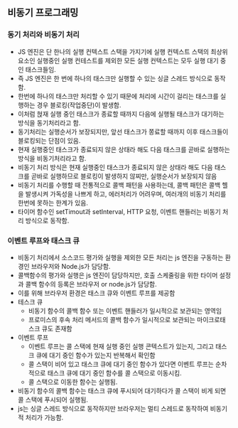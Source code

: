 ## 비동기 프로그래밍

### 동기 처리와 비동기 처리

- JS 엔진은 단 한나의 실행 컨텍스트 스택을 가지기에 실행 컨텍스트 스택의 최상위 요소인 실행중인 실행 컨테스트를 제외한 모든 실행 컨텍스트는 모두 실행 대기 중인 태스크들임.
- 즉 JS 엔진은 한 번에 하나의 태스크만 실행할 수 있는 싱글 스레드 방식으로 동작함.
- 한번에 하나의 태스크만 처리할 수 있기 때문에 처리에 시간이 걸리는 태스크를 실행하는 경우 블로킹(작업중단)이 발생함.
- 이처럼 혅재 실행 중인 태스크가 종료할 때까지 다음에 실행될 태스크가 대기하는 방식을 동기처리라고 함.
- 동기처리는 실행순서가 보장되지만, 앞선 태스크가 쫑료할 때까지 이후 태스크들이 블로킹되는 단점이 있음.
- 현재 실행중인 태스크가 종료되지 않은 상태라 해도 다음 태스크를 곧바로 실행하는 방식을 비동기처리라고 함.
- 비동기 처리 방식은 현재 실행중인 태스크가 종료되지 않은 상태라 해도 다음 태스크를 곧바로 실행하므로 블로킹이 발생하지 않찌만, 실행순서가 보장되지 않음
- 비동기 처리를 수행할 때 전통적으로 콜백 패턴을 사용하는데, 콜백 패턴은 콜백 헬을 발생시켜 가독성을 나쁘게 하고, 에러처리가 어려우며, 여러개의 비동기 처리를 한번에 못하는 한계가 있음.
- 타이머 함수인 setTimout과 setInterval, HTTP 요청, 이벤트 핸들러는 비동기 처리 방식으로 동작함.

### 이벤트 루프와 태스크 큐

- 비동기 처리에서 소스코드 평가와 실행을 제외한 모든 처리는 js 엔진을 구동하는 환경인 브라우저와 Node.js가 담당함.
- 콜백함수의 평가와 실행은 js 엔진이 담당하지만, 호출 스케줄링을 위한 타이머 설정과 콜백 함수의 등록은 브라우저 or node.js가 담당함.
- 이를 위해 브라우저 환경은 태스크 큐와 이벤트 루프를 제공함
- 테스크 큐
  - 비동기 함수의 콜백 함수 또는 이벤트 핸들러가 일시적으로 보관되는 영역임
  - 프로미스의 후속 처리 메서드의 콜백 함수가 일시적으로 보관되는 마이크로태스크 큐도 존재함
- 이벤트 루프
  - 이벤트 루프는 콜 스택에 현재 실행 중인 실행 콘텍스트가 있는지, 그리고 태스크 큐에 대기 중인 함수가 있는지 반복해서 확인함
  - 콜 스택이 비어 있고 태스크 큐에 대기 중인 함수가 있다면 이벤트 루프는 순차적으로 태스크 큐에 대기 중인 함수를 콜 스택으로 이동시킴.
  - 콜 스택으로 이동한 함수는 실행됨.
- 비동기 함수의 콜백 함수는 태스크 큐에 푸시되어 대기하다가 콜 스택이 비게 되면 콜 스택에 푸시되어 실행됨.
- js는 싱글 스레드 방식으로 동작하지만 브라우저는 멀티 스레드로 동작하여 비동기적 처리가 가능함.
